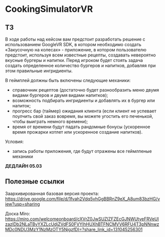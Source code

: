 # CookingSimulatorVR

## ТЗ

В ходе работы над кейсом вам предстоит  разработать решение с использованием GoogleVR SDK, в котором необходимо создать «Закусочную на колесах» - приложение, в котором пользователю предстоит, используя всем известные рецепты, создавать невероятно вкусные бургеры и напитки. Перед игроком будет стоять задача создать определенное количество бургеров и напитков, добавляя при этом правильные ингридиенты.

В геймплей должны быть включены следующие механики: 
- справочник рецептов (достаточно будет разнообразить меню двумя видами бургеров и двумя видами напитков);
- возможность подбирать ингридиенты и добавлять их в бургер или напиток;
- прогресс бар (таймер) ожидания клиента (если клиент не успевает поулчить свой заказ вовремя, вы можете угостить его печенькой, чтобы выиграть немного времени);
- время от времени будут падать рандомные бонусы (ускоренное время прожарки котлет или ускоренное создание напитков).

Условия:

- запись работы приложения, где будут отражены все геймлпеные механики

**ДЕДЛАЙН 05.03**

## Полезные ссылки

Заархивированная базовая версия проекта:
https://drive.google.com/file/d/1fvah2Vdq5vhGgBBRnZ9eX_A8um83bzHG/view?usp=sharing

Доска Miro:
https://miro.com/welcomeonboard/cXVrZ0JwSUZIZFZEcGJNWUtyeFRVeUlzazlDb2NLaTBvYXZLcUdjZVdFS0FVYlhHUXhBTFNCMVV6RFU4T3pNNnwzMDc0NDU3MzY1NzMzOTY5NjgzfDI=?share_link_id=131045256301
